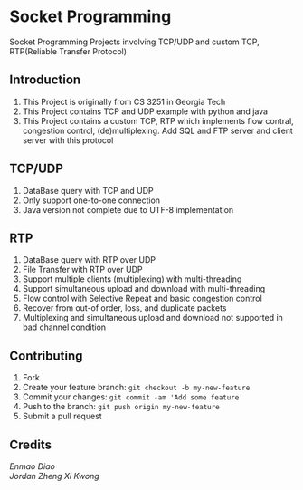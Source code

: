 # Socket Programming

Socket Programming Projects involving TCP/UDP and custom TCP, RTP(Reliable Transfer Protocol)

## Introduction

1. This Project is originally from CS 3251 in Georgia Tech
2. This Project contains TCP and UDP example with python and java
3. This Project contains a custom TCP, RTP which implements flow contral, congestion control, (de)multiplexing. Add SQL and FTP server and client server with this protocol


## TCP/UDP
1. DataBase query with TCP and UDP
2. Only support one-to-one connection
2. Java version not complete due to UTF-8 implementation


## RTP
1. DataBase query with RTP over UDP
2. File Transfer with RTP over UDP
3. Support multiple clients (multiplexing) with multi-threading
4. Support simultaneous upload and download with multi-threading
5. Flow control with Selective Repeat and basic congestion control
6. Recover from out-of order, loss, and duplicate packets
7. Multiplexing and simultaneous upload and download not supported in bad channel condition


## Contributing

1. Fork
2. Create your feature branch: `git checkout -b my-new-feature`
3. Commit your changes: `git commit -am 'Add some feature'`
4. Push to the branch: `git push origin my-new-feature`
5. Submit a pull request




## Credits

*Enmao Diao  
Jordan Zheng Xi Kwong*
